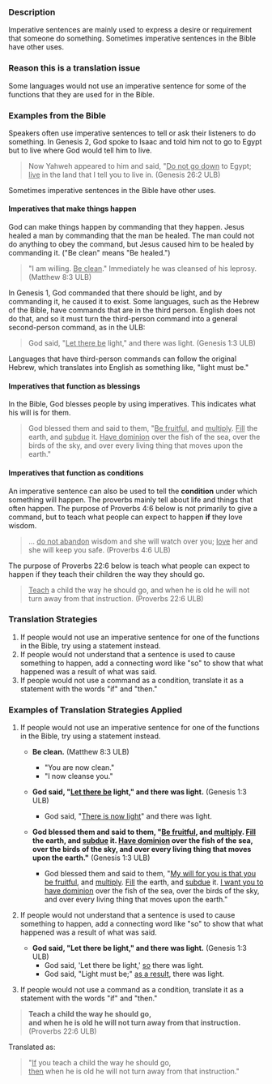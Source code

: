 

### Description 

Imperative sentences are mainly used to express a desire or requirement that someone do something. Sometimes imperative sentences in the Bible have other uses.

### Reason this is a translation issue

Some languages would not use an imperative sentence for some of the functions that they are used for in the Bible.

### Examples from the Bible 

Speakers often use imperative sentences to tell or ask their listeners to do something. In Genesis 2, God spoke to Isaac and told him not to go to Egypt but to live where God would tell him to live.

> Now Yahweh appeared to him and said, "<u>Do not go down</u> to Egypt; <u>live</u> in the land that I tell you to live in. (Genesis 26:2 ULB)

Sometimes imperative sentences in the Bible have other uses. 

#### Imperatives that make things happen

God can make things happen by commanding that they happen. Jesus healed a man by commanding that the man be healed. The man could not do anything to obey the command, but Jesus caused him to be healed by commanding it. ("Be clean" means "Be healed.")
> "I am willing. <u>Be clean</u>." Immediately he was cleansed of his leprosy. (Matthew 8:3 ULB)

In Genesis 1, God commanded that there should be light, and by commanding it, he caused it to exist. Some languages, such as the Hebrew of the Bible, have commands that are in the third person. English does not do that, and so it must turn the third-person command into a general second-person command, as in the ULB:
>God said, "<u>Let there be</u> light," and there was light. (Genesis 1:3 ULB)

Languages that have third-person commands can follow the original Hebrew, which translates into English as something like, "light must be." 

#### Imperatives that function as blessings

In the Bible, God blesses people by using imperatives. This indicates what his will is for them.

>God blessed them and said to them, "<u>Be fruitful</u>, and <u>multiply</u>. <u>Fill</u> the earth, and <u>subdue</u> it. <u>Have dominion</u> over the fish of the sea, over the birds of the sky, and over every living thing that moves upon the earth." 

#### Imperatives that function as conditions  

An imperative sentence can also be used to tell the **condition** under which something will happen.  The proverbs mainly tell about life and things that often happen. The purpose of Proverbs 4:6 below is not primarily to give a command, but to teach what people can expect to happen **if** they love wisdom.

>... <u>do not abandon</u> wisdom and she will watch over you; 
><u>love</u> her and she will keep you safe. (Proverbs 4:6 ULB)

The purpose of Proverbs 22:6 below is teach what people can expect to happen if they teach their children the way they should go. 

><u>Teach</u> a child the way he should go,
>and when he is old he will not turn away from that instruction. (Proverbs 22:6 ULB)

### Translation Strategies 

1. If people would not use an imperative sentence for one of the functions in the Bible, try using a statement instead.
1. If people would not understand that a sentence is used to cause something to happen, add a connecting word like "so" to show that what happened was a result of what was said.
1. If people would not use a command as a condition, translate it as a statement with the words "if" and "then." 

### Examples of Translation Strategies Applied 

1. If people would not use an imperative sentence for one of the functions in the Bible, try using a statement instead.

    * **Be clean.** (Matthew 8:3 ULB)
        * "You are now clean."
        * "I now cleanse you." 

    * **God said, "<u>Let there be</u> light," and there was light.**  (Genesis 1:3 ULB)
        * God said, "<u>There is now light</u>" and there was light.

    * **God blessed them and said to them, "<u>Be fruitful</u>, and <u>multiply</u>. <u>Fill</u> the earth, and <u>subdue</u> it. <u>Have dominion</u> over the fish of the sea, over the birds of the sky, and over every living thing that moves upon the earth."**  (Genesis 1:3 ULB)
        * God blessed them and said to them, "<u>My will for you is that you be fruitful</u>, and <u>multiply</u>. <u>Fill</u> the earth, and <u>subdue</u> it. <u>I want you to have dominion</u> over the fish of the sea, over the birds of the sky, and over every living thing that moves upon the earth."

2. If people would not understand that a sentence is used to cause something to happen, add a connecting word like "so" to show that what happened was a result of what was said. 

    * **God said, "Let there be light," and there was light.**  (Genesis 1:3 ULB)
        * God said, 'Let there be light,' <u>so</u> there was light.
        * God said, "Light must be;" <u>as a result</u>, there was light.

3. If people would not use a command as a condition, translate it as a statement with the words "if" and "then." 

>**Teach a child the way he should go,**  
>**and when he is old he will not turn away from that instruction.** (Proverbs 22:6 ULB)

Translated as:
>"<u>If</u> you teach a child the way he should go,  
><u>then</u> when he is old he will not turn away from that instruction."